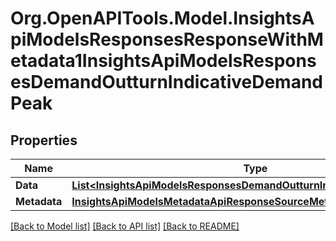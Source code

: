 # Org.OpenAPITools.Model.InsightsApiModelsResponsesResponseWithMetadata1InsightsApiModelsResponsesDemandOutturnIndicativeDemandPeak

## Properties

Name | Type | Description | Notes
------------ | ------------- | ------------- | -------------
**Data** | [**List&lt;InsightsApiModelsResponsesDemandOutturnIndicativeDemandPeak&gt;**](InsightsApiModelsResponsesDemandOutturnIndicativeDemandPeak.md) |  | [optional] 
**Metadata** | [**InsightsApiModelsMetadataApiResponseSourceMetadata**](InsightsApiModelsMetadataApiResponseSourceMetadata.md) |  | [optional] 

[[Back to Model list]](../README.md#documentation-for-models) [[Back to API list]](../README.md#documentation-for-api-endpoints) [[Back to README]](../README.md)

